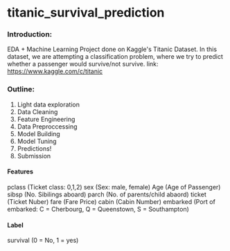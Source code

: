 # titanic_survival_prediction
### Introduction: 
EDA + Machine Learning Project done on Kaggle's Titanic Dataset. In this dataset, we are attempting a classification problem, where we try to predict whether a passenger would survive/not survive. 
link: https://www.kaggle.com/c/titanic

### Outline:
1.  Light data exploration
2. Data Cleaning
3. Feature Engineering
4. Data Preproccessing
5. Model Building
6. Model Tuning
7. Predictions!
8. Submission

#### Features
pclass (Ticket class: 0,1,2)
sex	(Sex: male, female)
Age	(Age of Passenger)
sibsp	(No. Sibilings aboard)
parch	(No. of parents/child abaord)
ticket (Ticket Nuber)
fare (Fare Price)
cabin (Cabin Number)
embarked (Port of embarked: C = Cherbourg, Q = Queenstown, S = Southampton)

#### Label
survival (0 = No, 1 = yes)

